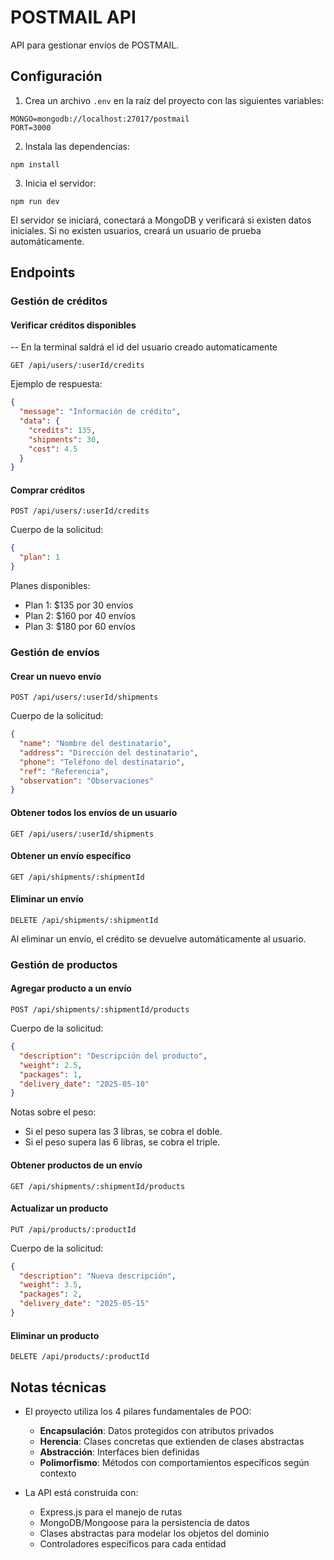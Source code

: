 # POSTMAIL API

API para gestionar envíos de POSTMAIL.

## Configuración

1. Crea un archivo `.env` en la raíz del proyecto con las siguientes variables:
```
MONGO=mongodb://localhost:27017/postmail
PORT=3000
```

2. Instala las dependencias:
```
npm install
```

3. Inicia el servidor:
```
npm run dev
```

El servidor se iniciará, conectará a MongoDB y verificará si existen datos iniciales. Si no existen usuarios, creará un usuario de prueba automáticamente.

## Endpoints

### Gestión de créditos

#### Verificar créditos disponibles

-- En la terminal saldrá el id del usuario creado automaticamente

```
GET /api/users/:userId/credits
```

Ejemplo de respuesta:
```json
{
  "message": "Información de crédito",
  "data": {
    "credits": 135,
    "shipments": 30,
    "cost": 4.5
  }
}
```

#### Comprar créditos
```
POST /api/users/:userId/credits
```

Cuerpo de la solicitud:
```json
{
  "plan": 1
}
```

Planes disponibles:
- Plan 1: $135 por 30 envíos
- Plan 2: $160 por 40 envíos
- Plan 3: $180 por 60 envíos

### Gestión de envíos

#### Crear un nuevo envío
```
POST /api/users/:userId/shipments
```

Cuerpo de la solicitud:
```json
{
  "name": "Nombre del destinatario",
  "address": "Dirección del destinatario",
  "phone": "Teléfono del destinatario",
  "ref": "Referencia",
  "observation": "Observaciones"
}
```

#### Obtener todos los envíos de un usuario
```
GET /api/users/:userId/shipments
```

#### Obtener un envío específico
```
GET /api/shipments/:shipmentId
```

#### Eliminar un envío
```
DELETE /api/shipments/:shipmentId
```

Al eliminar un envío, el crédito se devuelve automáticamente al usuario.

### Gestión de productos

#### Agregar producto a un envío
```
POST /api/shipments/:shipmentId/products
```

Cuerpo de la solicitud:
```json
{
  "description": "Descripción del producto",
  "weight": 2.5,
  "packages": 1,
  "delivery_date": "2025-05-10"
}
```

Notas sobre el peso:
- Si el peso supera las 3 libras, se cobra el doble.
- Si el peso supera las 6 libras, se cobra el triple.

#### Obtener productos de un envío
```
GET /api/shipments/:shipmentId/products
```

#### Actualizar un producto
```
PUT /api/products/:productId
```

Cuerpo de la solicitud:
```json
{
  "description": "Nueva descripción",
  "weight": 3.5,
  "packages": 2,
  "delivery_date": "2025-05-15"
}
```

#### Eliminar un producto
```
DELETE /api/products/:productId
```

## Notas técnicas

- El proyecto utiliza los 4 pilares fundamentales de POO:
  - **Encapsulación**: Datos protegidos con atributos privados
  - **Herencia**: Clases concretas que extienden de clases abstractas
  - **Abstracción**: Interfaces bien definidas
  - **Polimorfismo**: Métodos con comportamientos específicos según contexto

- La API está construida con:
  - Express.js para el manejo de rutas
  - MongoDB/Mongoose para la persistencia de datos
  - Clases abstractas para modelar los objetos del dominio
  - Controladores específicos para cada entidad

